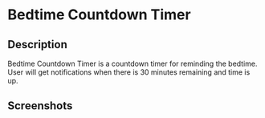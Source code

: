 # Bedtime Countdown Timer

## Description
Bedtime Countdown Timer is a countdown timer for reminding the bedtime. User will get notifications when there is 30 minutes remaining and time is up.


## Screenshots









